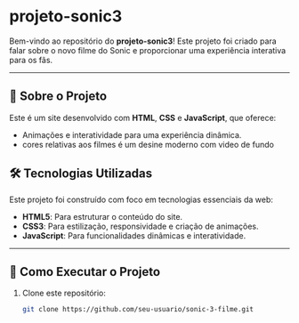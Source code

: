# projeto-sonic3


Bem-vindo ao repositório do **projeto-sonic3**! Este projeto foi criado para falar sobre o novo filme do Sonic e proporcionar uma experiência interativa para os fãs.  

---

## 🎥 Sobre o Projeto

Este é um site desenvolvido com **HTML**, **CSS** e **JavaScript**, que oferece:

- Animações e interatividade para uma experiência dinâmica.
- cores relativas aos filmes é um desine moderno com video de fundo

## 🛠️ Tecnologias Utilizadas

Este projeto foi construído com foco em tecnologias essenciais da web:  

- **HTML5**: Para estruturar o conteúdo do site.  
- **CSS3**: Para estilização, responsividade e criação de animações.  
- **JavaScript**: Para funcionalidades dinâmicas e interatividade.  

---

## 🚀 Como Executar o Projeto

1. Clone este repositório:  
   ```bash
   git clone https://github.com/seu-usuario/sonic-3-filme.git